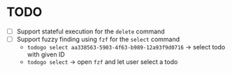 # TODO

- [ ] Support stateful execution for the `delete` command
- [ ] Support fuzzy finding using `fzf` for the `select` command
    - `todogo select aa338563-5903-4f63-b989-12a93f9d0716` -> select todo with given ID
    - `todogo select` -> open `fzf` and let user select a todo
